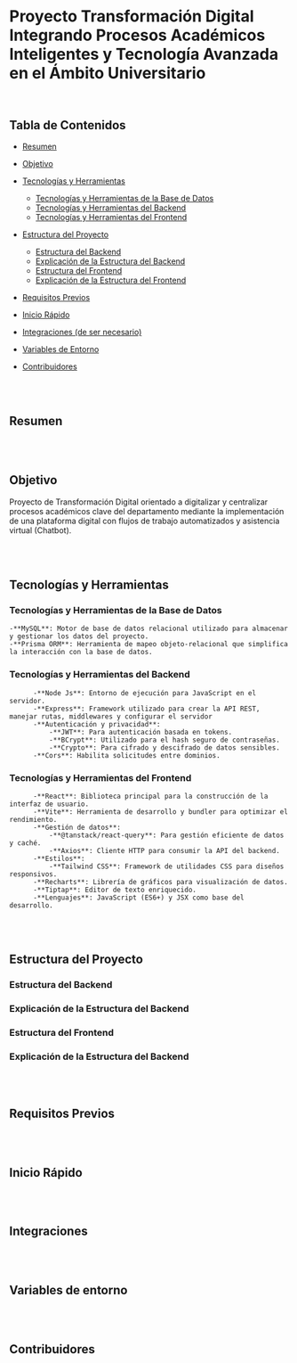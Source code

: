 # **Proyecto Transformación Digital Integrando Procesos Académicos Inteligentes y Tecnología Avanzada en el Ámbito Universitario** <br><br>


## **Tabla de Contenidos**
- [Resumen](#resumen)
- [Objetivo](#objetivo)
- [Tecnologías y Herramientas](#tecnologías-y-herramientas)
    - [Tecnologías y Herramientas de la Base de Datos](#tecnologías-y-herramientas-de-la-base-de-datos)
    - [Tecnologías y Herramientas del Backend](#tecnologías-y-herramientas-del-backend)    
    - [Tecnologías y Herramientas del Frontend](#tecnologías-y-herramientas-del-frontend)


- [Estructura del Proyecto](#estructura-del-proyecto)
    - [Estructura del Backend](#estructura-del-backend)
    - [Explicación de la Estructura del Backend](#explicación-de-la-estructura-del-backend)
    - [Estructura del Frontend](#estructura-del-frontend)
    - [Explicación de la Estructura del Frontend](#explicación-de-la-estructura-del-frontend)
- [Requisitos Previos](#requisitos-previos)
- [Inicio Rápido](#inicio-rápido)
- [Integraciones (de ser necesario)](#integraciones)
- [Variables de Entorno](#variables-de-entorno)
- [Contribuidores](#contribuidores)

<br><br>

## **Resumen**


<br><br>

## **Objetivo**
Proyecto de Transformación Digital orientado a digitalizar y centralizar procesos académicos clave del departamento mediante la implementación de una plataforma digital con flujos de trabajo automatizados y asistencia virtual (Chatbot).

<br><br>

## **Tecnologías y Herramientas**

### Tecnologías y Herramientas de la Base de Datos
    -**MySQL**: Motor de base de datos relacional utilizado para almacenar y gestionar los datos del proyecto.
    -**Prisma ORM**: Herramienta de mapeo objeto-relacional que simplifica la interacción con la base de datos.

### Tecnologías y Herramientas del Backend
          -**Node Js**: Entorno de ejecución para JavaScript en el servidor.
          -**Express**: Framework utilizado para crear la API REST, manejar rutas, middlewares y configurar el servidor
          -**Autenticación y privacidad**:
              -**JWT**: Para autenticación basada en tokens.
              -**BCrypt**: Utilizado para el hash seguro de contraseñas.
              -**Crypto**: Para cifrado y descifrado de datos sensibles.
          -**Cors**: Habilita solicitudes entre dominios.
### Tecnologías y Herramientas del Frontend
          -**React**: Biblioteca principal para la construcción de la interfaz de usuario.
          -**Vite**: Herramienta de desarrollo y bundler para optimizar el rendimiento.
          -**Gestión de datos**:
              -**@tanstack/react-query**: Para gestión eficiente de datos y caché.
              -**Axios**: Cliente HTTP para consumir la API del backend.
          -**Estilos**:
              -**Tailwind CSS**: Framework de utilidades CSS para diseños responsivos.
          -**Recharts**: Librería de gráficos para visualización de datos.
          -**Tiptap**: Editor de texto enriquecido.
          -**Lenguajes**: JavaScript (ES6+) y JSX como base del desarrollo.


<br><br>

## **Estructura del Proyecto**

### Estructura del Backend
### Explicación de la Estructura del Backend

### Estructura del Frontend
### Explicación de la Estructura del Backend


<br><br>

## **Requisitos Previos**


<br><br>

## **Inicio Rápido**


<br><br>

## **Integraciones**


<br><br>

## **Variables de entorno**


<br><br>

## **Contribuidores**
